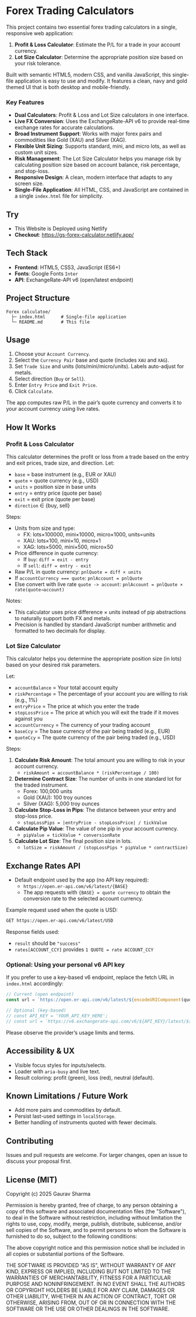 # Forex Trading Calculators

This project contains two essential forex trading calculators in a single, responsive web application:
1.  **Profit & Loss Calculator**: Estimate the P/L for a trade in your account currency.
2.  **Lot Size Calculator**: Determine the appropriate position size based on your risk tolerance.

Built with semantic HTML5, modern CSS, and vanilla JavaScript, this single-file application is easy to use and modify. It features a clean, navy and gold themed UI that is both desktop and mobile-friendly.

### Key Features
- **Dual Calculators**: Profit & Loss and Lot Size calculators in one interface.
- **Live FX Conversion**: Uses the ExchangeRate-API v6 to provide real-time exchange rates for accurate calculations.
- **Broad Instrument Support**: Works with major forex pairs and commodities like Gold (XAU) and Silver (XAG).
- **Flexible Unit Sizing**: Supports standard, mini, and micro lots, as well as custom unit sizes.
- **Risk Management**: The Lot Size Calculator helps you manage risk by calculating position size based on account balance, risk percentage, and stop-loss.
- **Responsive Design**: A clean, modern interface that adapts to any screen size.
- **Single-File Application**: All HTML, CSS, and JavaScript are contained in a single `index.html` file for simplicity.

## Try
- This Website is Deployed using Netlify
- **Checkout**: https://gs-forex-calculator.netlify.app/

## Tech Stack
- **Frontend**: HTML5, CSS3, JavaScript (ES6+)
- **Fonts**: Google Fonts `Inter`
- **API**: ExchangeRate-API v6 (open/latest endpoint)

## Project Structure
```
Forex calculatoe/
  ├─ index.html      # Single-file application
  └─ README.md       # This file
```

## Usage
1. Choose your `Account Currency`.
2. Select the `Currency Pair` base and quote (includes `XAU` and `XAG`).
3. Set `Trade Size` and units (lots/mini/micro/units). Labels auto-adjust for metals.
4. Select direction (`Buy` or `Sell`).
5. Enter `Entry Price` and `Exit Price`.
6. Click `Calculate`.

The app computes raw P/L in the pair’s quote currency and converts it to your account currency using live rates.

## How It Works

### Profit & Loss Calculator

This calculator determines the profit or loss from a trade based on the entry and exit prices, trade size, and direction.
Let:
- `base` = base instrument (e.g., EUR or XAU)
- `quote` = quote currency (e.g., USD)
- `units` = position size in base units
- `entry` = entry price (quote per base)
- `exit` = exit price (quote per base)
- `direction` ∈ {buy, sell}

Steps:
- Units from size and type:
  - FX: lots×100000, mini×10000, micro×1000, units=units
  - XAU: lots×100, mini×10, micro×1
  - XAG: lots×5000, mini×500, micro×50
- Price difference in quote currency:
  - If `buy`: `diff = exit - entry`
  - If `sell`: `diff = entry - exit`
- Raw P/L in quote currency: `pnlQuote = diff × units`
- If `accountCurrency === quote`: `pnlAccount = pnlQuote`
- Else convert with live rate `quote -> account`: `pnlAccount = pnlQuote × rate(quote→account)`

Notes:
- This calculator uses price difference × units instead of pip abstractions to naturally support both FX and metals.
- Precision is handled by standard JavaScript number arithmetic and formatted to two decimals for display.

### Lot Size Calculator

This calculator helps you determine the appropriate position size (in lots) based on your desired risk parameters.

Let:
- `accountBalance` = Your total account equity
- `riskPercentage` = The percentage of your account you are willing to risk (e.g., 1%)
- `entryPrice` = The price at which you enter the trade
- `stopLossPrice` = The price at which you will exit the trade if it moves against you
- `accountCurrency` = The currency of your trading account
- `baseCcy` = The base currency of the pair being traded (e.g., EUR)
- `quoteCcy` = The quote currency of the pair being traded (e.g., USD)

Steps:
1.  **Calculate Risk Amount**: The total amount you are willing to risk in your account currency.
    - `riskAmount = accountBalance * (riskPercentage / 100)`
2.  **Determine Contract Size**: The number of units in one standard lot for the traded instrument.
    - Forex: 100,000 units
    - Gold (XAU): 100 troy ounces
    - Silver (XAG): 5,000 troy ounces
3.  **Calculate Stop-Loss in Pips**: The distance between your entry and stop-loss price.
    - `stopLossPips = |entryPrice - stopLossPrice| / tickValue`
4.  **Calculate Pip Value**: The value of one pip in your account currency.
    - `pipValue = tickValue * conversionRate`
5.  **Calculate Lot Size**: The final position size in lots.
    - `lotSize = riskAmount / (stopLossPips * pipValue * contractSize)`

## Exchange Rates API
- Default endpoint used by the app (no API key required):
  - `https://open.er-api.com/v6/latest/{BASE}`
  - The app requests with `{BASE} = quote currency` to obtain the conversion rate to the selected account currency.

Example request used when the quote is USD:
```bash
GET https://open.er-api.com/v6/latest/USD
```

Response fields used:
- `result` should be `"success"`
- `rates[ACCOUNT_CCY]` provides `1 QUOTE = rate ACCOUNT_CCY`

### Optional: Using your personal v6 API key
If you prefer to use a key-based v6 endpoint, replace the fetch URL in `index.html` accordingly:
```javascript
// Current (open endpoint)
const url = `https://open.er-api.com/v6/latest/${encodeURIComponent(quote)}`;

// Optional (key-based)
// const API_KEY = 'YOUR_API_KEY_HERE';
// const url = `https://v6.exchangerate-api.com/v6/${API_KEY}/latest/${encodeURIComponent(quote)}`;
```

Please observe the provider’s usage limits and terms.

## Accessibility & UX
- Visible focus styles for inputs/selects.
- Loader with `aria-busy` and live text.
- Result coloring: profit (green), loss (red), neutral (default).

## Known Limitations / Future Work
- Add more pairs and commodities by default.
- Persist last-used settings in `localStorage`.
- Better handling of instruments quoted with fewer decimals.

## Contributing
Issues and pull requests are welcome. For larger changes, open an issue to discuss your proposal first.

## License (MIT)
Copyright (c) 2025 Gaurav Sharma

Permission is hereby granted, free of charge, to any person obtaining a copy
of this software and associated documentation files (the "Software"), to deal
in the Software without restriction, including without limitation the rights
to use, copy, modify, merge, publish, distribute, sublicense, and/or sell
copies of the Software, and to permit persons to whom the Software is
furnished to do so, subject to the following conditions:

The above copyright notice and this permission notice shall be included in all
copies or substantial portions of the Software.

THE SOFTWARE IS PROVIDED "AS IS", WITHOUT WARRANTY OF ANY KIND, EXPRESS OR
IMPLIED, INCLUDING BUT NOT LIMITED TO THE WARRANTIES OF MERCHANTABILITY,
FITNESS FOR A PARTICULAR PURPOSE AND NONINFRINGEMENT. IN NO EVENT SHALL THE
AUTHORS OR COPYRIGHT HOLDERS BE LIABLE FOR ANY CLAIM, DAMAGES OR OTHER
LIABILITY, WHETHER IN AN ACTION OF CONTRACT, TORT OR OTHERWISE, ARISING FROM,
OUT OF OR IN CONNECTION WITH THE SOFTWARE OR THE USE OR OTHER DEALINGS IN THE
SOFTWARE.


